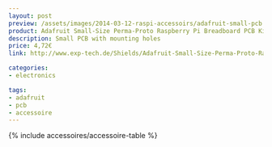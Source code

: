```yaml
---
layout: post
preview: /assets/images/2014-03-12-raspi-accessoirs/adafruit-small-pcb.jpg
product: Adafruit Small-Size Perma-Proto Raspberry Pi Breadboard PCB Kit
description: Small PCB with mounting holes
price: 4,72€
link: http://www.exp-tech.de/Shields/Adafruit-Small-Size-Perma-Proto-Raspberry-Pi-Breadboard-PCB-Kit.html

categories:
- electronics

tags:
- adafruit
- pcb
- accessoire
---
```


{% include accessoires/accessoire-table %}